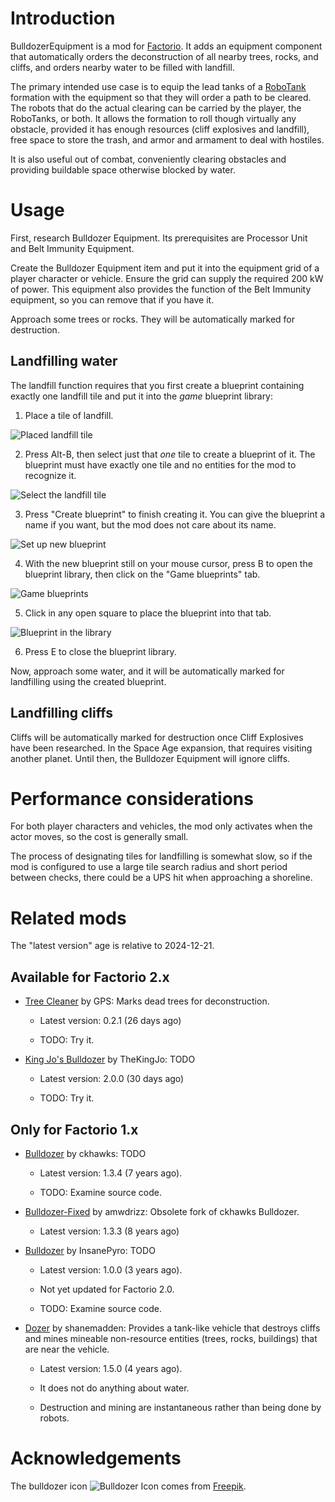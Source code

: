 Introduction
============

BulldozerEquipment is a mod for [Factorio](https://wiki.factorio.com/).
It adds an equipment component that automatically orders the
deconstruction of all nearby trees, rocks, and cliffs, and orders nearby
water to be filled with landfill.

The primary intended use case is to equip the lead tanks of a
[RoboTank](https://mods.factorio.com/mod/RoboTank) formation with the
equipment so that they will order a path to be cleared.  The robots that
do the actual clearing can be carried by the player, the RoboTanks, or
both.  It allows the formation to roll though virtually any obstacle,
provided it has enough resources (cliff explosives and landfill), free
space to store the trash, and armor and armament to deal with hostiles.

It is also useful out of combat, conveniently clearing obstacles and
providing buildable space otherwise blocked by water.


Usage
=====

First, research Bulldozer Equipment.  Its prerequisites are
Processor Unit and Belt Immunity Equipment.

Create the Bulldozer Equipment item and put it into the equipment grid
of a player character or vehicle.  Ensure the grid can supply the
required 200 kW of power.  This equipment also provides the function of
the Belt Immunity equipment, so you can remove that if you have it.

Approach some trees or rocks.  They will be automatically marked for
destruction.


Landfilling water
-----------------

The landfill function requires that you first create a blueprint
containing exactly one landfill tile and put it into the *game*
blueprint library:

1. Place a tile of landfill.

![Placed landfill tile](doc/placed-landfill-tile.png)

2. Press Alt-B, then select just that *one* tile to create a blueprint
   of it.  The blueprint must have exactly one tile and no entities for
   the mod to recognize it.

![Select the landfill tile](doc/select-landfill-tile.png)

3. Press "Create blueprint" to finish creating it.  You can give the
   blueprint a name if you want, but the mod does not care about its
   name.

![Set up new blueprint](doc/set-up-new-blueprint.png)

4. With the new blueprint still on your mouse cursor, press B to open
   the blueprint library, then click on the "Game blueprints" tab.

![Game blueprints](doc/game-blueprints.png)

5. Click in any open square to place the blueprint into that tab.

![Blueprint in the library](doc/blueprint-in-library.png)

6. Press E to close the blueprint library.

Now, approach some water, and it will be automatically marked for
landfilling using the created blueprint.


Landfilling cliffs
------------------

Cliffs will be automatically marked for destruction once Cliff
Explosives have been researched.  In the Space Age expansion, that
requires visiting another planet.  Until then, the Bulldozer Equipment
will ignore cliffs.


Performance considerations
==========================

For both player characters and vehicles, the mod only activates when the
actor moves, so the cost is generally small.

The process of designating tiles for landfilling is somewhat slow, so if
the mod is configured to use a large tile search radius and short period
between checks, there could be a UPS hit when approaching a shoreline.


Related mods
============

The "latest version" age is relative to 2024-12-21.

Available for Factorio 2.x
--------------------------

* [Tree Cleaner](https://mods.factorio.com/mod/TreeCleaner) by
  GPS: Marks dead trees for deconstruction.

  * Latest version: 0.2.1 (26 days ago)

  * TODO: Try it.

* [King Jo's Bulldozer](https://mods.factorio.com/mod/kj_bulldozer) by
  TheKingJo: TODO

  * Latest version: 2.0.0 (30 days ago)

  * TODO: Try it.

Only for Factorio 1.x
---------------------

* [Bulldozer](https://mods.factorio.com/mod/bulldozer) by ckhawks: TODO

  * Latest version: 1.3.4 (7 years ago).

  * TODO: Examine source code.

* [Bulldozer-Fixed](https://mods.factorio.com/mod/bulldozer-fixed) by
  amwdrizz: Obsolete fork of ckhawks Bulldozer.

  * Latest version: 1.3.3 (8 years ago)

* [Bulldozer](https://mods.factorio.com/mod/Bulldozzer) by InsanePyro:
  TODO

  * Latest version: 1.0.0 (3 years ago).

  * Not yet updated for Factorio 2.0.

  * TODO: Examine source code.

* [Dozer](https://mods.factorio.com/mod/dozer) by shanemadden: Provides
  a tank-like vehicle that destroys cliffs and mines mineable
  non-resource entities (trees, rocks, buildings) that are near the
  vehicle.

  * Latest version: 1.5.0 (4 years ago).

  * It does not do anything about water.

  * Destruction and mining are instantaneous rather than being done by
    robots.


Acknowledgements
================

The bulldozer icon ![Bulldozer Icon](thumbnail.png) comes from
<a href="https://www.freepik.com/icon/bulldozer_10984315#fromView=keyword&page=2&position=94&uuid=7c749113-0d7b-4d98-8946-5d19b072c52d">Freepik</a>.
